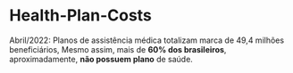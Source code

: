 # Health-Plan-Costs


Abril/2022: Planos de assistência médica totalizam marca de 49,4 milhões beneficiários, Mesmo assim, mais de **60% dos brasileiros**, aproximadamente, **não possuem plano** de saúde.
